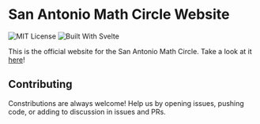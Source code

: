 # San Antonio Math Circle Website
![MIT License](https://img.shields.io/cocoapods/l/AFNetworking?color=blue&style=for-the-badge)
![Built With Svelte](https://img.shields.io/badge/Built%20With-svelte-red?style=for-the-badge)

This is the official website for the San Antonio Math Circle. Take a look at it [here](https://samathcircle.github.io/)!

## Contributing
Constributions are always welcome! Help us by opening issues, pushing code, or adding to discussion in issues and PRs.